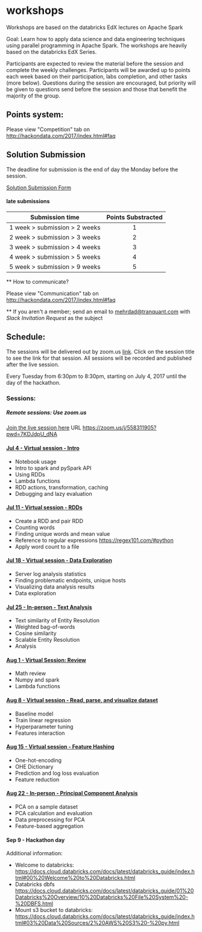 # workshops

Workshops are based on the databricks EdX lectures on Apache Spark

Goal: Learn how to apply data science and data engineering techniques using parallel programming in Apache Spark. The workshops are heavily based on the databricks EdX Series.

Participants are expected to review the material before the session and complete the weekly challenges. Participants will be awarded up to points each week based on their participation, labs completion, and other tasks (more below). Questions during the session are encouraged, but priority will be given to questions send before the session and those that benefit the majority of the group.

## Points system:
Please view "Competition" tab on http://hackondata.com/2017/index.html#faq

## Solution Submission

The deadline for submission is the end of day the Monday before the session.

[Solution Submission Form](https://goo.gl/forms/nDHHlg5nUf4eJiCE3)

#### late submissions

| Submission time| Points Substracted |
| ------------- |:-------------:|
| 1 week > submission > 2 weeks | 1 |
| 2 week > submission > 3 weeks | 2 |
| 3 week > submission > 4 weeks | 3 |
| 4 week > submission > 5 weeks | 4 |
| 5 week > submission > 9 weeks | 5 |

** How to communicate?

Please view "Communication" tab on http://hackondata.com/2017/index.html#faq

** If you aren't a member; send an email to mehrdad@tranquant.com with _Slack Invitation Request_ as the subject

## Schedule:

The sessions will be delivered out by zoom.us [link]((https://zoom.us/j/558311905?pwd=7KDJdpU_dNA)). Click on the session title to see the link for that session. All sessions will be recorded and published after the live session.

Every Tuesday from 6:30pm to 8:30pm, starting on July 4, 2017 until the day of the hackathon.


### Sessions:

##### Remote sessions: Use zoom.us
[Join the live session here](https://zoom.us/j/558311905?pwd=7KDJdpU_dNA) URL https://zoom.us/j/558311905?pwd=7KDJdpU_dNA

#### [Jul 4 - Virtual session - Intro](sessions/exercise_1.md)
- Notebook usage
- Intro to spark and pySpark API
- Using RDDs
- Lambda functions
- RDD actions, transformation, caching
- Debugging and lazy evaluation

#### [Jul 11 - Virtual session - RDDs](sessions/exercise_1.md)
- Create a RDD and pair RDD
- Counting words
- Finding unique words and mean value
- Reference to regular expressions https://regex101.com/#python
- Apply word count to a file

#### [Jul 18 - Virtual session  - Data Exploration](sessions/exercise_1.md)
- Server log analysis statistics
- Finding problematic endpoints, unique hosts
- Visualizing data analysis results
- Data exploration

#### [Jul  25 - In-person - Text Analysis](sessions/exercise_1.md)
- Text similarity of Entity Resolution
- Weighted bag-of-words
- Cosine similarity
- Scalable Entity Resolution
- Analysis

#### [Aug 1 - Virtual Session: Review](sessions/exercise_1.md)
- Math review
- Numpy and spark
- Lambda functions

#### [Aug 8 - Virtual session  - Read, parse, and visualize dataset](sessions/exercise_1.md)
- Baseline model
- Train linear regression
- Hyperparameter tuning
- Features interaction

#### [Aug 15 - Virtual session - Feature Hashing](sessions/exercise_1.md)
- One-hot-encoding
- OHE Dictionary
- Prediction and log loss evaluation
- Feature reduction

#### [Aug  22 - In-person - Principal Component Analysis](sessions/exercise_1.md)
- PCA on a sample dataset
- PCA calculation and evaluation
- Data preprocessing for PCA
- Feature-based aggregation

#### Sep  9 - Hackathon day

Additional information:
- Welcome to databricks:
https://docs.cloud.databricks.com/docs/latest/databricks_guide/index.html#00%20Welcome%20to%20Databricks.html
- Databricks dbfs
https://docs.cloud.databricks.com/docs/latest/databricks_guide/01%20Databricks%20Overview/10%20Databricks%20File%20System%20-%20DBFS.html
- Mount s3 bucket to databricks:
https://docs.cloud.databricks.com/docs/latest/databricks_guide/index.html#03%20Data%20Sources/2%20AWS%20S3%20-%20py.html
